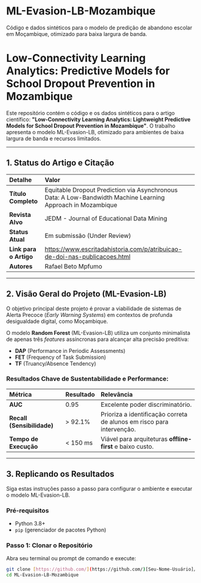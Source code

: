 # ML-Evasion-LB-Mozambique
Código e dados sintéticos para o modelo de predição de abandono escolar em Moçambique, otimizado para baixa largura de banda.
# Low-Connectivity Learning Analytics: Predictive Models for School Dropout Prevention in Mozambique

Este repositório contém o código e os dados sintéticos para o artigo científico: **"Low-Connectivity Learning Analytics: Lightweight Predictive Models for School Dropout Prevention in Mozambique"**. O trabalho apresenta o modelo ML-Evasion-LB, otimizado para ambientes de baixa largura de banda e recursos limitados.

---

## 1. Status do Artigo e Citação

| Detalhe | Valor |
| :--- | :--- |
| **Título Completo** | Equitable Dropout Prediction via Asynchronous Data: A Low-Bandwidth Machine Learning Approach in Mozambique |
| **Revista Alvo** | JEDM - Journal of Educational Data Mining |
| **Status Atual** | Em submissão (Under Review) |
| **Link para o Artigo** | https://www.escritadahistoria.com/p/atribuicao-de-doi-nas-publicacoes.html |
| **Autores** |Rafael Beto Mpfumo |

---

## 2. Visão Geral do Projeto (ML-Evasion-LB)

O objetivo principal deste projeto é provar a viabilidade de sistemas de Alerta Precoce (*Early Warning Systems*) em contextos de profunda desigualdade digital, como Moçambique.

O modelo **Random Forest** (ML-Evasion-LB) utiliza um conjunto minimalista de apenas três *features* assíncronas para alcançar alta precisão preditiva:

* **DAP** (Performance in Periodic Assessments)
* **FET** (Frequency of Task Submission)
* **TF** (Truancy/Absence Tendency)

### Resultados Chave de Sustentabilidade e Performance:

| Métrica | Resultado | Relevância |
| :--- | :--- | :--- |
| **AUC** | 0.95 | Excelente poder discriminatório. |
| **Recall (Sensibilidade)** | > 92.1% | Prioriza a identificação correta de alunos em risco para intervenção. |
| **Tempo de Execução** | < 150 ms | Viável para arquiteturas **offline-first** e baixo custo. |

---

## 3. Replicando os Resultados

Siga estas instruções passo a passo para configurar o ambiente e executar o modelo ML-Evasion-LB.

### Pré-requisitos

* Python 3.8+
* `pip` (gerenciador de pacotes Python)

### Passo 1: Clonar o Repositório

Abra seu terminal ou prompt de comando e execute:

```bash
git clone [https://github.com/](https://github.com/)[Seu-Nome-Usuário]/ML-Evasion-LB-Mozambique.git
cd ML-Evasion-LB-Mozambique
